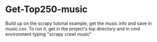 # Get-Top250-music
Build up on the scrapy tutorial example, get the music info and save in music.csv.
To run it, get in the project's top directory and in cmd environment typing "scrapy crawl music"
